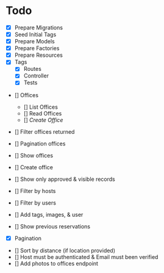 # Todo

- [x] Prepare Migrations
- [x] Seed Initial Tags
- [x] Prepare Models
- [x] Prepare Factories
- [x] Prepare Resources
- [x] Tags
	- [x] Routes
	- [x] Controller
	- [x] Tests

- [] Offices
	- [] List Offices
	- [] Read Offices
	- [] _Create Office_

- [] Filter offices returned
- [] Pagination offices
- [] Show offices
- [] Create office

- [] Show only approved & visible records
- [] Filter by hosts
- [] Filter by users
- [] Add tags, images, & user
- [] Show previous reservations
- [x] Pagination
- [] Sort by distance (if location provided)
- [] Host must be authenticated & Email must been verified
- [] Add photos to offices endpoint
